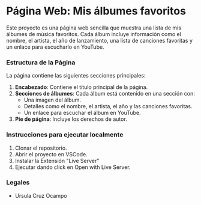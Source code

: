 # Página Web: Mis álbumes favoritos
Este proyecto es una página web sencilla que muestra una lista de mis álbumes de música favoritos. Cada álbum incluye información como el nombre, el artista, el año de lanzamiento, una lista de canciones favoritas y un enlace para escucharlo en YouTube.

### Estructura de la Página
La página contiene las siguientes secciones principales:
1. **Encabezado**: Contiene el título principal de la página.
2. **Secciones de álbumes**: Cada álbum está contenido en una sección con:
   - Una imagen del álbum.
   - Detalles como el nombre, el artista, el año y las canciones favoritas.
   - Un enlace para escuchar el álbum en YouTube.
3. **Pie de página**: Incluye los derechos de autor.

### Instrucciones para ejecutar localmente
1. Clonar el repositorio.
2. Abrir el proyecto en VSCode.
3. Instalar la Extensión "Live Server"
3. Ejecutar dando click en Open with Live Server.

### Legales
- Ursula Cruz Ocampo